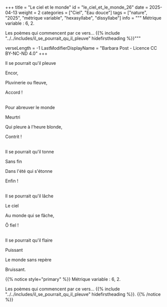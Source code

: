 +++
title = "Le ciel et le monde"
id = "le_ciel_et_le_monde_26"
date = 2025-04-13
weight = 2
categories = ["Ciel", "Eau douce"]
tags = ["nature", "2025", "métrique variable", "hexasyllabe", "dissyllabe"]
info = """
Métrique variable : 6, 2.

Les poèmes qui commencent par ce vers...
{{% include "../../includes/il_se_pourrait_qu_il_pleuve" hidefirstheading %}}"""

verseLength = -1
LastModifierDisplayName = "Barbara Post - Licence CC BY-NC-ND 4.0"
+++

Il se pourrait qu'il pleuve

Encor,

Pluvinerie ou fleuve,

Accord !

 \
Pour abreuver le monde

Meurtri

Qui pleure à l'heure blonde,

Contrit !

 \
Il se pourrait qu'il tonne

Sans fin

Dans l'été qui s'étonne

Enfin !

 \
Il se pourrait qu'il lâche

Le ciel

Au monde qui se fâche,

Ô fiel !

 \
Il se pourrait qu'il flaire

Puissant

Le monde sans repère

Bruissant.

{{% notice style="primary" %}}
Métrique variable : 6, 2.

Les poèmes qui commencent par ce vers...
{{% include "../../includes/il_se_pourrait_qu_il_pleuve" hidefirstheading %}}.
{{% /notice %}}
